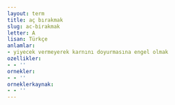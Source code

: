 ```yaml
---
layout: term
title: aç bırakmak
slug: ac-birakmak
letter: A
lisan: Türkçe
anlamlar:
- yiyecek vermeyerek karnını doyurmasına engel olmak
ozellikler:
- - ''
ornekler:
- - ''
orneklerkaynak:
- - ''
---
```

